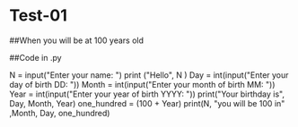 # Test-01

##When you will be at 100 years old

##Code in .py


N = input("Enter your name: ")
print ("Hello", N )
Day = int(input("Enter your day of birth DD: "))
Month = int(input("Enter your month of birth MM: "))
Year = int(input("Enter your year of birth YYYY: "))
print("Your birthday is", Day, Month, Year)
one_hundred = (100 + Year)
print(N, "you will be 100 in" ,Month, Day, one_hundred)
